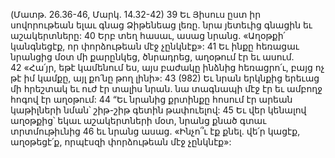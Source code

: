 (Մատթ. 26.36-46, Մարկ. 14.32-42)
39 Եւ Յիսուս ըստ իր սովորութեան ելաւ գնաց Ձիթենեաց լեռը. նրա յետեւից գնացին եւ աշակերտները: 40 Երբ տեղ հասաւ, ասաց նրանց. «Աղօթքի՛ կանգնեցէք, որ փորձութեան մէջ չընկնէք»: 41 Եւ ինքը հեռացաւ նրանցից մօտ մի քարընկեց, ծնրադրեց, աղօթում էր եւ ասում. 42 «Հա՛յր, եթէ կամենում ես, այս բաժակը ինձնից հեռացրո՛ւ, բայց ոչ թէ իմ կամքը, այլ քո՛նը թող լինի»: 43 (982) Եւ նրան երկնքից երեւաց մի հրեշտակ եւ ուժ էր տալիս նրան. նա տագնապի մէջ էր եւ ամբողջ հոգով էր աղօթում: 44 “Եւ նրանից քրտինքը հոսում էր արեան կաթիլների նման՝ շիթ-շիթ գետին թափուելով: 45 Եւ վեր կենալով աղօթքից՝ եկաւ աշակերտների մօտ, նրանց քնած գտաւ տրտմութիւնից 46 եւ նրանց ասաց. «Ինչո՞ւ էք քնել. վե՛ր կացէք, աղօթեցէ՛ք, որպէսզի փորձութեան մէջ չընկնէք»:
